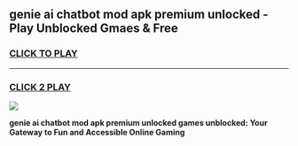 
## genie ai chatbot mod apk premium unlocked - Play Unblocked Gmaes & Free
<h3>
<a href="https://news.freeplayer.one?title=genie_ai_chatbot_mod_apk_premium_unlocked&ref=16F">CLICK TO PLAY</a></h3>
<hr>

<h3>
<a href="https://news.freeplayer.one?title=genie_ai_chatbot_mod_apk_premium_unlocked&ref=16F">CLICK 2 PLAY</a>
  
</h3>

<a href="https://news.freeplayer.one?title=genie_ai_chatbot_mod_apk_premium_unlocked&ref=16F/"><img src="https://clearcache.store/games.png"></a>


**genie ai chatbot mod apk premium unlocked games unblocked: Your Gateway to Fun and Accessible Online Gaming**
